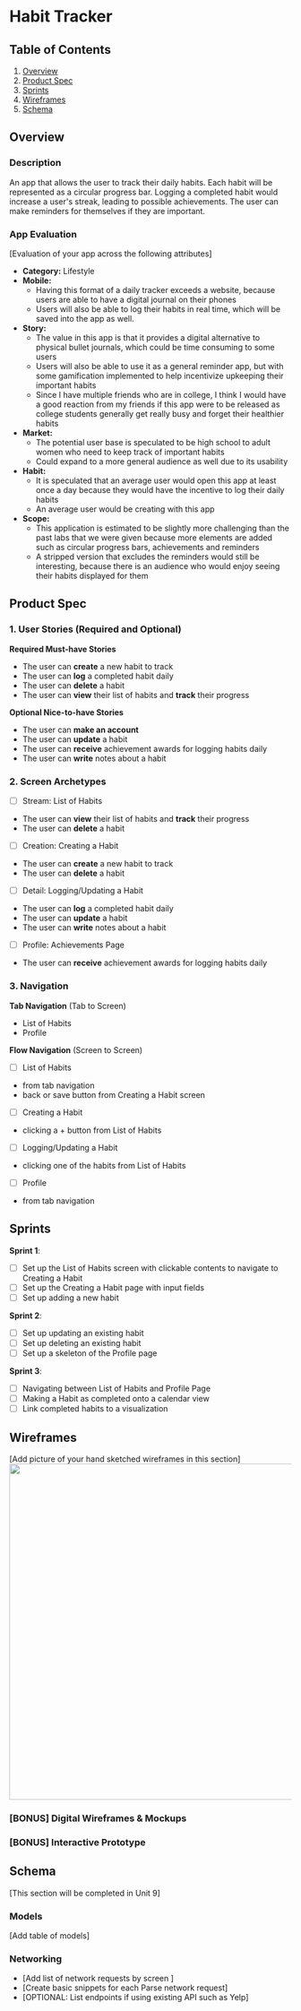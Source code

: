 # Habit Tracker

## Table of Contents

1. [Overview](#Overview)
2. [Product Spec](#Product-Spec)
3. [Sprints](#Sprints)
4. [Wireframes](#Wireframes)
5. [Schema](#Schema)

## Overview

### Description

An app that allows the user to track their daily habits. Each habit will be represented as a circular progress bar. Logging a completed habit would increase a user's streak, leading to possible achievements. The user can make reminders for themselves if they are important.


### App Evaluation

[Evaluation of your app across the following attributes]
- **Category:** Lifestyle
- **Mobile:**
    - Having this format of a daily tracker exceeds a website, because users are able to have a digital journal on their phones
    - Users will also be able to log their habits in real time, which will be saved into the app as well.
- **Story:**
    - The value in this app is that it provides a digital alternative to physical bullet journals, which could be time consuming to some users
    - Users will also be able to use it as a general reminder app,  but with some gamification implemented to help incentivize upkeeping their important habits
    - Since I have multiple friends who are in college, I think I would have a good reaction from my friends if this app were to be released as college students generally get really busy and forget their healthier habits
- **Market:**
    - The potential user base is speculated to be high school to adult women who need to keep track of important habits
    - Could expand to a more general audience as well due to its usability
- **Habit:**
    - It is speculated that an average user would open this app at least once a day because they would have the incentive to log their daily habits
    - An average user would be creating with this app
- **Scope:**
    - This application is estimated to be slightly more challenging than the past labs that we were given because more elements are added such as circular progress bars, achievements and reminders
    - A stripped version that excludes the reminders would still be interesting, because there is an audience who would enjoy seeing their habits displayed for them


## Product Spec

### 1. User Stories (Required and Optional)

**Required Must-have Stories**

* The user can **create** a new habit to track
* The user can **log** a completed habit daily
* The user can **delete** a habit
* The user can **view** their list of habits and **track** their progress

**Optional Nice-to-have Stories**

* The user can **make an account**
* The user can **update** a habit
* The user can **receive** achievement awards for logging habits daily
* The user can **write** notes about a habit

### 2. Screen Archetypes

- [ ] Stream: List of Habits
* The user can **view** their list of habits and **track** their progress
* The user can **delete** a habit
- [ ] Creation: Creating a Habit
* The user can **create** a new habit to track
* The user can **delete** a habit
- [ ] Detail: Logging/Updating a Habit
* The user can **log** a completed habit daily
* The user can **update** a habit
* The user can **write** notes about a habit
- [ ] Profile: Achievements Page
* The user can **receive** achievement awards for logging habits daily

### 3. Navigation

**Tab Navigation** (Tab to Screen)

* List of Habits
* Profile

**Flow Navigation** (Screen to Screen)

- [ ] List of Habits
* from tab navigation
* back or save button from Creating a Habit screen
- [ ] Creating a Habit
* clicking a + button from List of Habits
- [ ] Logging/Updating a Habit
* clicking one of the habits from List of Habits
- [ ] Profile
* from tab navigation

## Sprints
**Sprint 1**: 
- [ ] Set up the List of Habits screen with clickable contents to navigate to Creating a Habit
- [ ] Set up the Creating a Habit page with input fields
- [ ] Set up adding a new habit
      
**Sprint 2**:
- [ ] Set up updating an existing habit
- [ ] Set up deleting an existing habit
- [ ] Set up a skeleton of the Profile page
      
**Sprint 3**:
- [ ] Navigating between List of Habits and Profile Page
- [ ] Making a Habit as completed onto a calendar view
- [ ] Link completed habits to a visualization

## Wireframes

[Add picture of your hand sketched wireframes in this section]
<img src="https://github.com/chlo-ng/ios101-capstone/blob/main/ios%20habit%20tracker.pdf" width=600>

### [BONUS] Digital Wireframes & Mockups

### [BONUS] Interactive Prototype

## Schema 

[This section will be completed in Unit 9]

### Models

[Add table of models]

### Networking

- [Add list of network requests by screen ]
- [Create basic snippets for each Parse network request]
- [OPTIONAL: List endpoints if using existing API such as Yelp]
